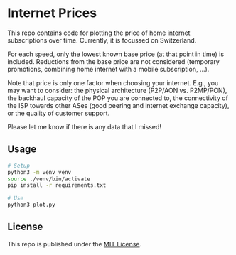 # Internet Prices

This repo contains code for plotting the price of home internet subscriptions over time.
Currently, it is focussed on Switzerland.

For each speed, only the lowest known base price (at that point in time) is included.
Reductions from the base price are not considered (temporary promotions, combining home internet with a mobile subscription, ...).

Note that price is only one factor when choosing your internet.
E.g., you may want to consider:
the physical architecture (P2P/AON vs. P2MP/PON),
the backhaul capacity of the POP you are connected to,
the connectivity of the ISP towards other ASes (good peering and internet exchange capacity),
or the quality of customer support.

Please let me know if there is any data that I missed!

## Usage

```bash
# Setup
python3 -m venv venv
source ./venv/bin/activate
pip install -r requirements.txt

# Use
python3 plot.py
```

## License

This repo is published under the [MIT License](LICENSE).
